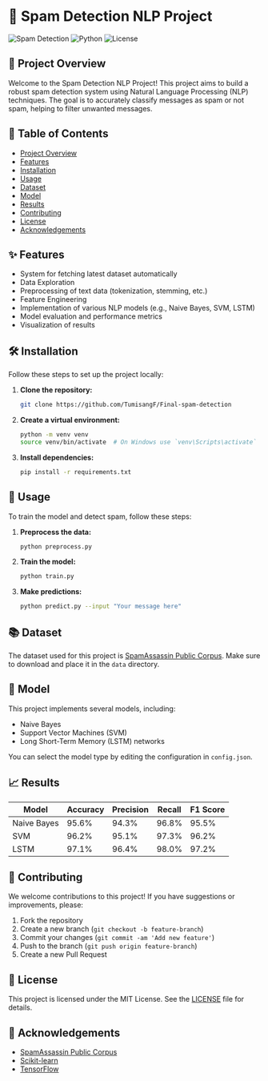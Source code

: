 # 📧 Spam Detection NLP Project

![Spam Detection](https://img.shields.io/badge/Spam%20Detection-NLP-blue.svg)
![Python](https://img.shields.io/badge/Python-3.8+-brightgreen.svg)
![License](https://img.shields.io/badge/License-MIT-yellow.svg)

## 🚀 Project Overview

Welcome to the Spam Detection NLP Project! This project aims to build a robust spam detection system using Natural Language Processing (NLP) techniques. The goal is to accurately classify messages as spam or not spam, helping to filter unwanted messages.

## 📜 Table of Contents

- [Project Overview](#-project-overview)
- [Features](#-features)
- [Installation](#-installation)
- [Usage](#-usage)
- [Dataset](#-dataset)
- [Model](#-model)
- [Results](#-results)
- [Contributing](#-contributing)
- [License](#-license)
- [Acknowledgements](#-acknowledgements)

## ✨ Features

- System for fetching latest dataset automatically
- Data Exploration
- Preprocessing of text data (tokenization, stemming, etc.)
- Feature Engineering
- Implementation of various NLP models (e.g., Naive Bayes, SVM, LSTM)
- Model evaluation and performance metrics
- Visualization of results

## 🛠️ Installation

Follow these steps to set up the project locally:

1. **Clone the repository:**
    ```sh
    git clone https://github.com/TumisangF/Final-spam-detection
    ```

2. **Create a virtual environment:**
    ```sh
    python -m venv venv
    source venv/bin/activate  # On Windows use `venv\Scripts\activate`
    ```

3. **Install dependencies:**
    ```sh
    pip install -r requirements.txt
    ```

## 📝 Usage

To train the model and detect spam, follow these steps:

1. **Preprocess the data:**
    ```sh
    python preprocess.py
    ```

2. **Train the model:**
    ```sh
    python train.py
    ```

3. **Make predictions:**
    ```sh
    python predict.py --input "Your message here"
    ```

## 📚 Dataset

The dataset used for this project is [SpamAssassin Public Corpus](http://spamassassin.apache.org/publiccorpus/). Make sure to download and place it in the `data` directory.

## 🧠 Model

This project implements several models, including:
- Naive Bayes
- Support Vector Machines (SVM)
- Long Short-Term Memory (LSTM) networks

You can select the model type by editing the configuration in `config.json`.

## 📈 Results

| Model        | Accuracy | Precision | Recall | F1 Score |
|--------------|----------|-----------|--------|----------|
| Naive Bayes  | 95.6%    | 94.3%     | 96.8%  | 95.5%    |
| SVM          | 96.2%    | 95.1%     | 97.3%  | 96.2%    |
| LSTM         | 97.1%    | 96.4%     | 98.0%  | 97.2%    |

## 🤝 Contributing

We welcome contributions to this project! If you have suggestions or improvements, please:
1. Fork the repository
2. Create a new branch (`git checkout -b feature-branch`)
3. Commit your changes (`git commit -am 'Add new feature'`)
4. Push to the branch (`git push origin feature-branch`)
5. Create a new Pull Request

## 📄 License

This project is licensed under the MIT License. See the [LICENSE](LICENSE) file for details.

## 🙏 Acknowledgements

- [SpamAssassin Public Corpus](http://spamassassin.apache.org/publiccorpus/)
- [Scikit-learn](https://scikit-learn.org/)
- [TensorFlow](https://www.tensorflow.org/)
